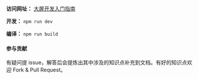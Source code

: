 **访问网址：** [大屏开发入门指南](https://xixileng.github.io/large-screen/)

**开发：** `npm run dev`

**编译：** `npm run build`

#### 参与贡献
有疑问提 issue，解答后会提炼出其中涉及的知识点补充到文档。有好的知识点欢迎 Fork & Pull Request。
